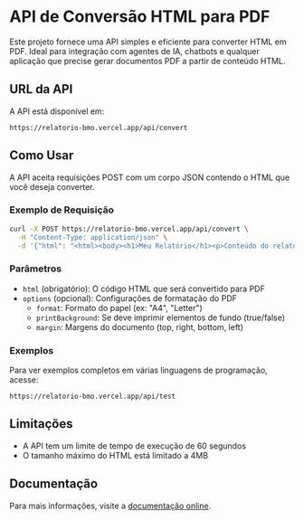 # API de Conversão HTML para PDF

Este projeto fornece uma API simples e eficiente para converter HTML em PDF. Ideal para integração com agentes de IA, chatbots e qualquer aplicação que precise gerar documentos PDF a partir de conteúdo HTML.

## URL da API

A API está disponível em:

```
https://relatorio-bmo.vercel.app/api/convert
```

## Como Usar

A API aceita requisições POST com um corpo JSON contendo o HTML que você deseja converter.

### Exemplo de Requisição

```bash
curl -X POST https://relatorio-bmo.vercel.app/api/convert \
  -H "Content-Type: application/json" \
  -d '{"html": "<html><body><h1>Meu Relatório</h1><p>Conteúdo do relatório</p></body></html>"}'
```

### Parâmetros

- `html` (obrigatório): O código HTML que será convertido para PDF
- `options` (opcional): Configurações de formatação do PDF
  - `format`: Formato do papel (ex: "A4", "Letter")
  - `printBackground`: Se deve imprimir elementos de fundo (true/false)
  - `margin`: Margens do documento (top, right, bottom, left)

### Exemplos

Para ver exemplos completos em várias linguagens de programação, acesse:

```
https://relatorio-bmo.vercel.app/api/test
```

## Limitações

- A API tem um limite de tempo de execução de 60 segundos
- O tamanho máximo do HTML está limitado a 4MB

## Documentação

Para mais informações, visite a [documentação online](https://relatorio-bmo.vercel.app). 